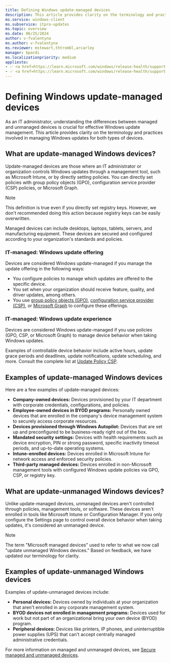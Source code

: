 ```yaml
---
title: Defining Windows update-managed devices
description: This article provides clarity on the terminology and practices involved in managing Windows updates for both managed and unmanaged devices.
ms.service: windows-client
ms.subservice: itpro-updates
ms.topic: overview
ms.date: 06/25/2024
author: v-fvalentyna
ms.author: v-fvalentyna
ms.reviewer: mstewart,thtrombl,arcarley
manager: bpardi
ms.localizationpriority: medium
appliesto:
- ✅ <a href=https://learn.microsoft.com/windows/release-health/supported-versions-windows-client target=_blank>Windows 11</a>
- ✅ <a href=https://learn.microsoft.com/windows/release-health/supported-versions-windows-client target=_blank>Windows 10</a>
---
```


# Defining Windows update-managed devices

As an IT administrator, understanding the differences between managed and unmanaged devices is crucial for effective Windows update management. This article provides clarity on the terminology and practices involved in managing Windows updates for both types of devices.

## What are update-managed Windows devices?

Update-managed devices are those where an IT administrator or organization controls Windows updates through a management tool, such as Microsoft Intune, or by directly setting policies. You can directly set policies with group policy objects (GPO), configuration service provider (CSP) policies, or Microsoft Graph.

> [!NOTE]
> This definition is true even if you directly set registry keys. However, we don't recommended doing this action because registry keys can be easily overwritten.

Managed devices can include desktops, laptops, tablets, servers, and manufacturing equipment. These devices are secured and configured according to your organization's standards and policies.

### IT-managed: Windows update offering

Devices are considered Windows update-managed if you manage the update offering in the following ways:

- You configure policies to manage which updates are offered to the specific device.
- You set when your organization should receive feature, quality, and driver updates, among others.
- You use [group policy objects (GPO)](/windows/deployment/update/waas-wufb-group-policy), [configuration service provider (CSP)](/windows/client-management/mdm/policy-csp-update#update-allowupdateservice), or [Microsoft Graph](/windows/deployment/update/deployment-service-overview) to configure these offerings.

### IT-managed: Windows update experience

Devices are considered Windows update-managed if you use policies (GPO, CSP, or Microsoft Graph) to manage device behavior when taking Windows updates.

Examples of controllable device behavior include active hours, update grace periods and deadlines, update notifications, update scheduling, and more. Consult the complete list at [Update Policy CSP](/windows/client-management/mdm/policy-csp-update).

## Examples of update-managed Windows devices

Here are a few examples of update-managed devices:

- **Company-owned devices:** Devices provisioned by your IT department with corporate credentials, configurations, and policies.
- **Employee-owned devices in BYOD programs:** Personally owned devices that are enrolled in the company's device management system to securely access corporate resources.
- **Devices provisioned through Windows Autopilot:** Devices that are set up and preconfigured to be business-ready right out of the box.
- **Mandated security settings:** Devices with health requirements such as device encryption, PIN or strong password, specific inactivity timeout periods, and up-to-date operating systems.
- **Intune-enrolled devices:** Devices enrolled in Microsoft Intune for network access and enforced security policies.
- **Third-party managed devices:** Devices enrolled in non-Microsoft management tools with configured Windows update policies via GPO, CSP, or registry key.

## What are update-unmanaged Windows devices?

Unlike update-managed devices, unmanaged devices aren't controlled through policies, management tools, or software. These devices aren't enrolled in tools like Microsoft Intune or Configuration Manager. If you only configure the Settings page to control overall device behavior when taking updates, it's considered an unmanaged device.

> [!NOTE]
> The term "Microsoft managed devices" used to refer to what we now call "update unmanaged Windows devices." Based on feedback, we have updated our terminology for clarity.

## Examples of update-unmanaged Windows devices

Examples of update-unmanaged devices include:

- **Personal devices:** Devices owned by individuals at your organization that aren't enrolled in any corporate management system.
- **BYOD devices not enrolled in management programs:** Devices used for work but not part of an organizational bring your own device (BYOD) program.
- **Peripheral devices:** Devices like printers, IP phones, and uninterruptible power supplies (UPS) that can't accept centrally managed administrative credentials.

For more information on managed and unmanaged devices, see [Secure managed and unmanaged devices](/microsoft-365/business-premium/m365bp-managed-unmanaged-devices).
